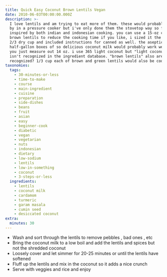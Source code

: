 ```yaml
---
title: Quick Easy Coconut Brown Lentils Vegan
date: 2010-06-03T00:00:00.000Z
description: >-
  I love lentils and am trying to eat more of them. these would probably speed
  by in a pressure cooker but i've only done them the stovetop way so far.
  inspired by both indian and indonesian cooking. you can use a 15-oz can of
  brown lentils to reduce the cooking time if you like, i sized it the same with
  2/3 dry cup and included instructions for canned as well. the aseptic or
  half-gallon boxes of so delicious coconut milk would probably work well too if
  you just measure out 14 oz. i use 365 light coconut but "light coconut milk"
  isn't recognized in the ingredient database. "brown lentils" also aren't
  recognized? 1/3 cup each of brown and green lentils would also be cool!
taxonomies:
  tags:
    - 30-minutes-or-less
    - time-to-make
    - course
    - main-ingredient
    - cuisine
    - preparation
    - side-dishes
    - beans
    - fruit
    - asian
    - easy
    - beginner-cook
    - diabetic
    - vegan
    - vegetarian
    - nuts
    - indonesian
    - dietary
    - low-sodium
    - lentils
    - low-in-something
    - coconut
    - 3-steps-or-less
  ingredients:
    - lentils
    - coconut milk
    - cardamom
    - turmeric
    - garam masala
    - cumin seed
    - desiccated coconut
extra:
  minutes: 30
---
```

 - Wash and sort through the lentils to remove pebbles , bad ones , etc
 - Bring the coconut milk to a low boil and add the lentils and spices but not the shredded coconut
 - Loosely cover and let simmer for 20-25 minutes or until the lentils have softened
 - Fluff up the lentils and mix in the coconut so it adds a nice crunch
 - Serve with veggies and rice and enjoy
